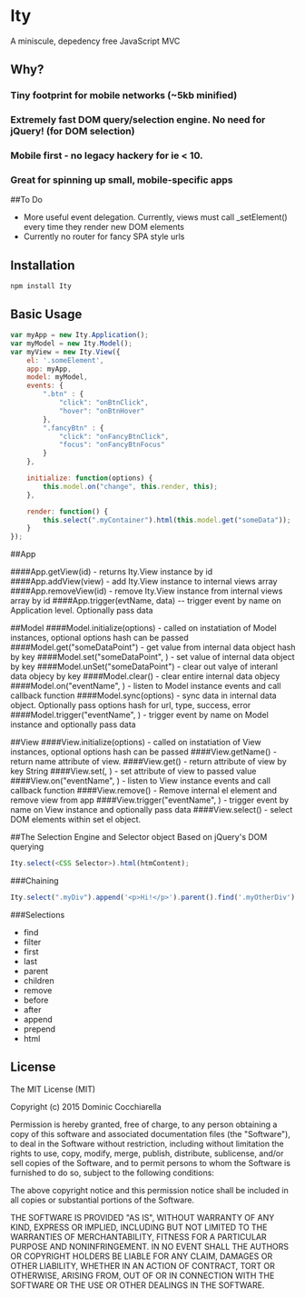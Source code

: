 # Ity
A miniscule, depedency free JavaScript MVC

## Why?
### Tiny footprint for mobile networks (~5kb minified)
### Extremely fast DOM query/selection engine. No need for jQuery! (for DOM selection)
### Mobile first - no legacy hackery for ie < 10.
### Great for spinning up small, mobile-specific apps

##To Do
* More useful event delegation. Currently, views must call _setElement() every time they render new DOM elements
* Currently no router for fancy SPA style urls


## Installation
```
npm install Ity
```
## Basic Usage

```js
var myApp = new Ity.Application();
var myModel = new Ity.Model();
var myView = new Ity.View({
	el: '.someElement',
	app: myApp,
	model: myModel,
	events: {
		".btn" : {
			"click": "onBtnClick",
			"hover": "onBtnHover"
		},
		".fancyBtn" : {
			"click": "onFancyBtnClick",
			"focus": "onFancyBtnFocus"
		}
	},

	initialize: function(options) {
		this.model.on("change", this.render, this);
	},

	render: function() {
		this.select(".myContainer").html(this.model.get("someData"));
	}
});	

```
##App

####App.getView(id) - returns Ity.View instance by id
####App.addView(view) - add Ity.View instance to internal views array
####App.removeView(id) - remove Ity.View instance from internal views array by id
####App.trigger(evtName, data) -- trigger event by name on Application level. Optionally pass data

##Model
####Model.initialize(options) - called on instatiation of Model instances, optional options hash can be passed
####Model.get("someDataPoint") - get value from internal data object hash by key
####Model.set("someDataPoint", <data>) - set value of internal data object by key
####Model.unSet("someDataPoint") - clear out valye of interanl data objecy by key
####Model.clear() - clear entire internal data objecy
####Model.on("eventName", <callback>) - listen to Model instance events and call callback function
####Model.sync(options) - sync data in internal data object. Optionally pass options hash for url, type, success, error
####Model.trigger("eventName", <data>) - trigger event by name on Model instance and optionally pass data

##View
####View.initialize(options) - called on instatiation of View instances, optional options hash can be passed
####View.getName() - return name attribute of view.
####View.get(<key>) - return attribute of view by key String
####View.set(<key>, <value>) - set attribute of view to passed value
####View.on("eventName", <callback>) - listen to View instance events and call callback function
####View.remove() - Remove internal el element and remove view from app
####View.trigger("eventName", <data>) - trigger event by name on View instance and optionally pass data
####View.select(<DOMquery>) - select DOM elements within set el object. 

##The Selection Engine and Selector object
Based on jQuery's DOM querying

```js
Ity.select(<CSS Selector>).html(htmContent);
```

###Chaining
```js
Ity.select(".myDiv").append('<p>Hi!</p>').parent().find('.myOtherDiv').remove();
```

###Selections
* find
* filter
* first
* last
* parent
* children
* remove
* before
* after
* append
* prepend
* html


## License
The MIT License (MIT)

Copyright (c) 2015 Dominic Cocchiarella

Permission is hereby granted, free of charge, to any person obtaining a copy
of this software and associated documentation files (the "Software"), to deal
in the Software without restriction, including without limitation the rights
to use, copy, modify, merge, publish, distribute, sublicense, and/or sell
copies of the Software, and to permit persons to whom the Software is
furnished to do so, subject to the following conditions:

The above copyright notice and this permission notice shall be included in all
copies or substantial portions of the Software.

THE SOFTWARE IS PROVIDED "AS IS", WITHOUT WARRANTY OF ANY KIND, EXPRESS OR
IMPLIED, INCLUDING BUT NOT LIMITED TO THE WARRANTIES OF MERCHANTABILITY,
FITNESS FOR A PARTICULAR PURPOSE AND NONINFRINGEMENT. IN NO EVENT SHALL THE
AUTHORS OR COPYRIGHT HOLDERS BE LIABLE FOR ANY CLAIM, DAMAGES OR OTHER
LIABILITY, WHETHER IN AN ACTION OF CONTRACT, TORT OR OTHERWISE, ARISING FROM,
OUT OF OR IN CONNECTION WITH THE SOFTWARE OR THE USE OR OTHER DEALINGS IN THE
SOFTWARE.
